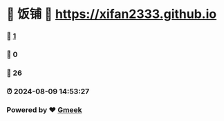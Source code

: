 # 🍚 饭铺 :link: https://xifan2333.github.io 
### :page_facing_up: [1](https://xifan2333.github.io/tag.html) 
### :speech_balloon: 0 
### :hibiscus: 26 
### :alarm_clock: 2024-08-09 14:53:27 
### Powered by :heart: [Gmeek](https://github.com/Meekdai/Gmeek)
